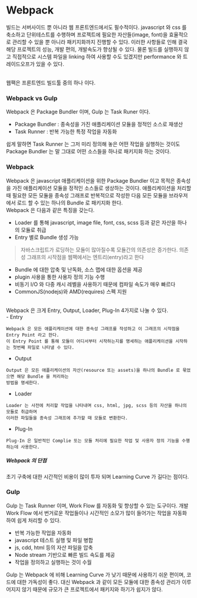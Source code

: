 # Webpack
빌드는 서버사이드 뿐 아니라 웹 프론트엔드에서도 필수적이다. javascript 와 css 를 축소하고 단위테스트를 수행하며 
프로젝트에 필요한 자산들(image, font)을 효율적으로 관리할 수 있을 뿐 아니라 패키지화까지 진행할 수 있다. 이러한 
사항들로 인해 결국 해당 프로젝트의 성능, 개발 편의, 개발속도가 향상될 수 있다. 물론 빌드를 실행하지 않고 직접적으로 
시스템 파일을 linking 하여 사용할 수도 있겠지만 performance 와 트레이드오프가 있을 수 있다. <br><br>

웹팩은 프론트엔드 빌드툴 중의 하나 이다. <br>


### Webpack vs Gulp
Webpack 은 Package Bundler 이며, Gulp 는 Task Runer 이다. 

- Package Bundler : 종속성을 가진 애플리케이션 모듈을 정적인 소스로 재생산
- Task Runner : 반복 가능한 특정 작업을 자동화

쉽게 말하면 Task Runner 는 그저 미리 정의해 놓은 어떤 작업을 실행하는 것이도 Package Bundler 는 말 그대로 
어떤 소스들을 하나로 패키지화 하는 것이다. 

### Webpack
Webpack 은 javascript 애플리케이션을 위한 Package Bundler 이고 목적은 종속성을 가진 애플리케이션 모듈을 
정적인 소스들로 생상하는 것이다. 애플리케이션을 처리할 때 필요한 모든 모듈을 종속성 그래프로 반복적으로 작성한 다음 
모든 모듈을 브라우저에서 로드 할 수 있는 하나의 Bundle 로 패키지화 한다. <br>
Webpack 은 다음과 같은 특징을 갖는다.
- Loader 를 통해 javascript, image file, font, css, scss 등과 같은 자산을 하나의 모듈로 취급
- Entry 별로 Bundle 생성 가능
> 자바스크립트가 로딩하는 모듈이 많아질수록 모듈간의 의존성은 증가한다. 의존성 그래프의 시작점을 웹팩에서는 엔트리(entry)라고 한다
- Bundle 에 대한 압축 및 난독화, 소스 맵에 대한 옵션을 제공
- plugin 사용을 통한 사용자 정의 기능 수행
- 비동기 I/O 와 다중 캐시 레벨을 사용하기 때문에 컴파일 속도가 매우 빠르다
- CommonJS(nodejs)와 AMD(requires) 스펙 지원

<br>
Webpack 은 크게 Entry, Output, Loader, Plug-In 4가지로 나눌 수 있다.
<br>
- Entry

````
Webpack 은 모든 애플리케이션에 대한 종속성 그래프를 작성하고 이 그래프의 시작점을 Entry Point 라고 한다. 
이 Entry Point 를 통해 모듈이 어디서부터 시작하는지를 명세하는 애플리케이션을 시작하는 첫번째 파일로 나타낼 수 있다.
````
- Output

````
Output 은 모든 애플리케이션의 자산(resource 또는 assets)을 하나의 Bundle 로 묶었으면 해당 Bundle 을 처리하는 
방법을 명세한다.
````
- Loader

````
Loader 는 사전에 처리할 작업을 나타내며 css, html, jpg, scss 등의 자산을 하나의 모듈로 취급하며 
이러한 파일들을 종속성 그래프에 추가할 때 모듈로 변환한다. 
````
- Plug-In 

````
Plug-In 은 일반적인 Complie 또는 모듈 처리에 필요한 작업 및 사용자 정의 기능을 수행하는데 사용한다.
````

##### Webpack 의 단점
초기 구축에 대한 시간적인 비용이 많이 투자 되며 Learning Curve 가 길다는 점이다. 



### Gulp
Gulp 는 Task Runner 이며, Work Flow 를 자동화 및 향상할 수 있는 도구이다. 
개발 Work Flow 에서 번거로운 작업들이나 시간적인 소모가 많이 들어가는 작업을 자동화하여 쉽게 처리할 수 있다.

- 반복 가능한 작업을 자동화
- javascript 테스트 실행 및 파일 병합
- js, cdd, html 등의 자산 파일을 압축
- Node stream 기반으로 빠른 빌드 속도를 제공
- 작업을 정의하고 실행하는 것이 수월

Gulp 는 Webpack 에 비해 Learning Curve 가 낮기 때문에 사용하기 쉬운 편이며, 코드에 대한 가독성이 좋다. 
대신 Webpack 과 같이 모든 모듈에 대한 종속성 관리가 이루어지지 않기 때문에 규모가 큰 프로젝트에서 패키지와 하기가 
쉽지가 않다. 

